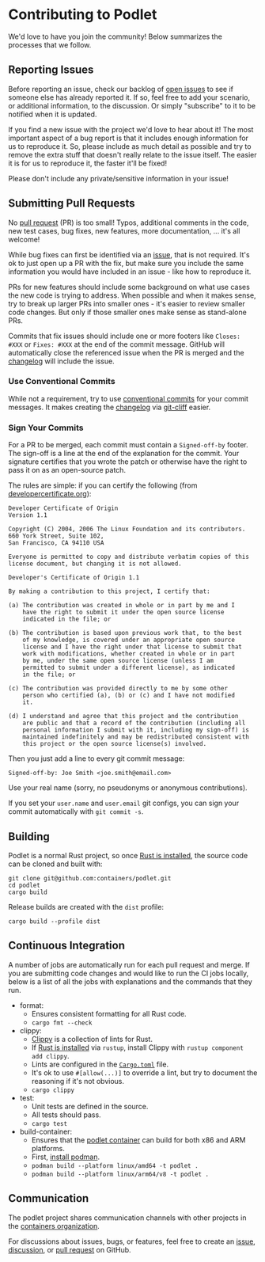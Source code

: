# Contributing to Podlet

We'd love to have you join the community! Below summarizes the processes that we follow.

## Reporting Issues

Before reporting an issue, check our backlog of
[open issues](https://github.com/containers/podlet/issues)
to see if someone else has already reported it. If so, feel free to add
your scenario, or additional information, to the discussion. Or simply
"subscribe" to it to be notified when it is updated.

If you find a new issue with the project we'd love to hear about it! The most
important aspect of a bug report is that it includes enough information for
us to reproduce it. So, please include as much detail as possible and try
to remove the extra stuff that doesn't really relate to the issue itself.
The easier it is for us to reproduce it, the faster it'll be fixed!

Please don't include any private/sensitive information in your issue!

## Submitting Pull Requests

No [pull request] (PR) is too small! Typos, additional comments in the code,
new test cases, bug fixes, new features, more documentation, ... it's all
welcome!

While bug fixes can first be identified via an [issue], that is not required.
It's ok to just open up a PR with the fix, but make sure you include the same
information you would have included in an issue - like how to reproduce it.

PRs for new features should include some background on what use cases the
new code is trying to address. When possible and when it makes sense, try to break up
larger PRs into smaller ones - it's easier to review smaller
code changes. But only if those smaller ones make sense as stand-alone PRs.

Commits that fix issues should include one or more footers like `Closes: #XXX` or `Fixes: #XXX` at the
end of the commit message. GitHub will automatically close the referenced issue when the PR is merged
and the [changelog] will include the issue.

### Use Conventional Commits

While not a requirement, try to use [conventional commits](https://www.conventionalcommits.org) for
your commit messages. It makes creating the [changelog] via [git-cliff](https://git-cliff.org/) easier.

### Sign Your Commits

For a PR to be merged, each commit must contain a `Signed-off-by` footer. The sign-off is a
line at the end of the explanation for the commit. Your signature certifies that you wrote the patch
or otherwise have the right to pass it on as an open-source patch.

The rules are simple: if you can certify the following (from [developercertificate.org](https://developercertificate.org/)):

```
Developer Certificate of Origin
Version 1.1

Copyright (C) 2004, 2006 The Linux Foundation and its contributors.
660 York Street, Suite 102,
San Francisco, CA 94110 USA

Everyone is permitted to copy and distribute verbatim copies of this
license document, but changing it is not allowed.

Developer's Certificate of Origin 1.1

By making a contribution to this project, I certify that:

(a) The contribution was created in whole or in part by me and I
    have the right to submit it under the open source license
    indicated in the file; or

(b) The contribution is based upon previous work that, to the best
    of my knowledge, is covered under an appropriate open source
    license and I have the right under that license to submit that
    work with modifications, whether created in whole or in part
    by me, under the same open source license (unless I am
    permitted to submit under a different license), as indicated
    in the file; or

(c) The contribution was provided directly to me by some other
    person who certified (a), (b) or (c) and I have not modified
    it.

(d) I understand and agree that this project and the contribution
    are public and that a record of the contribution (including all
    personal information I submit with it, including my sign-off) is
    maintained indefinitely and may be redistributed consistent with
    this project or the open source license(s) involved.
```

Then you just add a line to every git commit message:

```
Signed-off-by: Joe Smith <joe.smith@email.com>
```

Use your real name (sorry, no pseudonyms or anonymous contributions).

If you set your `user.name` and `user.email` git configs, you can sign your
commit automatically with `git commit -s`.

## Building

Podlet is a normal Rust project, so once [Rust is installed],
the source code can be cloned and built with:

```shell
git clone git@github.com:containers/podlet.git
cd podlet
cargo build
```

Release builds are created with the `dist` profile:

```shell
cargo build --profile dist
```

## Continuous Integration

A number of jobs are automatically run for each pull request and merge.
If you are submitting code changes and would like to run the CI jobs locally,
below is a list of all the jobs with explanations and the commands that they run. 

- format:
  - Ensures consistent formatting for all Rust code.
  - `cargo fmt --check`
- clippy:
  - [Clippy](https://github.com/rust-lang/rust-clippy) is a collection of lints for Rust.
  - If [Rust is installed] via `rustup`, install Clippy with `rustup component add clippy`.
  - Lints are configured in the [`Cargo.toml`](./Cargo.toml) file.
  - It's ok to use `#[allow(...)]` to override a lint,
    but try to document the reasoning if it's not obvious.
  - `cargo clippy`
- test:
  - Unit tests are defined in the source.
  - All tests should pass.
  - `cargo test`
- build-container:
  - Ensures that the [podlet container](./Containerfile) can build for both x86 and ARM platforms.
  - First, [install podman](https://podman.io/docs/installation).
  - `podman build --platform linux/amd64 -t podlet .`
  - `podman build --platform linux/arm64/v8 -t podlet .`

## Communication

The podlet project shares communication channels with other projects in the [containers organization](https://github.com/containers#-community).

For discussions about issues, bugs, or features, feel free to create an [issue], [discussion], or [pull request] on GitHub.


[changelog]: ./CHANGELOG.md
[discussion]: https://github.com/containers/podlet/discussions
[issue]: https://github.com/containers/podlet/issues
[pull request]: https://github.com/containers/podlet/pulls
[Rust is installed]: https://www.rust-lang.org/tools/install
